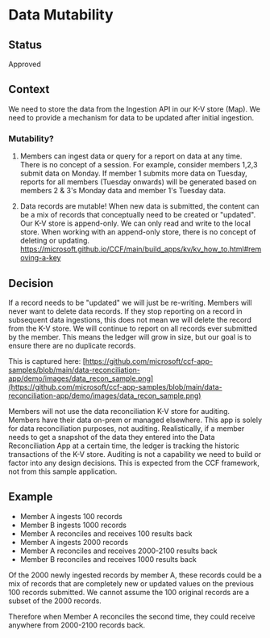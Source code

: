 # Data Mutability

## Status

Approved

## Context

We need to store the data from the Ingestion API in our K-V store (Map). We need to provide a mechanism for data to be updated after initial ingestion.

### Mutability?

1. Members can ingest data or query for a report on data at any time. There is no concept of a session. For example, consider members 1,2,3 submit data on Monday. If member 1 submits more data on Tuesday, reports for all members (Tuesday onwards) will be generated based on members 2 & 3's Monday data and member 1's Tuesday data.

2. Data records are mutable! When new data is submitted, the content can be a mix of records that conceptually need to be created or "updated". Our K-V store is append-only. We can only read and write to the local store. When working with an append-only store, there is no concept of deleting or updating. https://microsoft.github.io/CCF/main/build_apps/kv/kv_how_to.html#removing-a-key

## Decision

If a record needs to be "updated" we will just be re-writing. Members will never want to delete data records. If they stop reporting on a record in subsequent data ingestions, this does not mean we will delete the record from the K-V store. We will continue to report on all records ever submitted by the member. This means the ledger will grow in size, but our goal is to ensure there are no duplicate records.

This is captured here: [https://github.com/microsoft/ccf-app-samples/blob/main/data-reconciliation-app/demo/images/data_recon_sample.png](https://github.com/microsoft/ccf-app-samples/blob/main/data-reconciliation-app/demo/images/data_recon_sample.png)

Members will not use the data reconciliation K-V store for auditing. Members have their data on-prem or managed elsewhere. This app is solely for data reconciliation purposes, not auditing. Realistically, if a member needs to get a snapshot of the data they entered into the Data Reconciliation App at a certain time, the ledger is tracking the historic transactions of the K-V store. Auditing is not a capability we need to build or factor into any design decisions. This is expected from the CCF framework, not from this sample application.

## Example

- Member A ingests 100 records
- Member B ingests 1000 records
- Member A reconciles and receives 100 results back
- Member A ingests 2000 records
- Member A reconciles and receives 2000-2100 results back
- Member B reconciles and receives 1000 results back

Of the 2000 newly ingested records by member A, these records could be a mix of records that are completely new or updated values on the previous 100 records submitted. We cannot assume the 100 original records are a subset of the 2000 records.

Therefore when Member A reconciles the second time, they could receive anywhere from 2000-2100 records back.
